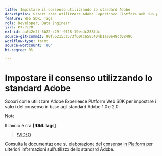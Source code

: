 ```yaml
---
title: Impostare il consenso utilizzando lo standard Adobe
description: Scopri come utilizzare Adobe Experience Platform Web SDK per impostare i valori del consenso in base agli standard Adobe 1.0 e 2.0.
feature: Web SDK, Tags
role: Developer, Data Engineer
jira: KT-7570
exl-id: aa042e2f-5b22-429f-9028-19eadc288fdc
source-git-commit: 90f7621536573f60ac6585404b1ac0e49cb08496
workflow-type: tm+mt
source-wordcount: '80'
ht-degree: 0%

---
```


# Impostare il consenso utilizzando lo standard Adobe

Scopri come utilizzare Adobe Experience Platform Web SDK per impostare i valori del consenso in base agli standard Adobe 1.0 e 2.0.

>[!NOTE]
>
> Il lancio è ora **[!DNL tags]**

>[!VIDEO](https://video.tv.adobe.com/v/332694/?quality=12&learn=on)

Consulta la documentazione su [elaborazione del consenso in Platform](https://experienceleague.adobe.com/docs/experience-platform/landing/governance-privacy-security/consent/iab/overview.html) per ulteriori informazioni sull&#39;utilizzo dello standard Adobe.
